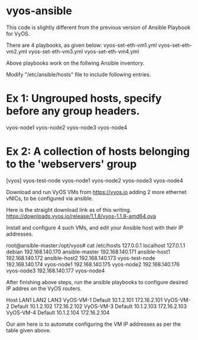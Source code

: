 # vyos-ansible
This code is slightly different from the previous version of Ansible Playbook for VyOS.

There are 4 playbooks, as given below:
vyos-set-eth-vm1.yml
vyos-set-eth-vm2.yml
vyos-set-eth-vm3.yml
vyos-set-eth-vm4.yml

Above playbooks work on the follwing Ansible inventory.

Modify "/etc/ansible/hosts" file to include following entries.

# Ex 1: Ungrouped hosts, specify before any group headers.
vyos-node1
vyos-node2
vyos-node3
vyos-node4

# Ex 2: A collection of hosts belonging to the 'webservers' group
[vyos]
vyos-test-node
vyos-node1
vyos-node2
vyos-node3
vyos-node4

Download and run VyOS VMs from https://vyos.io adding 2 more ethernet vNICs, to be configured via ansible.

Here is the straight download link as of this writing.
https://downloads.vyos.io/release/1.1.8/vyos-1.1.8-amd64.ova

Install and configure 4 such VMs, and edit your Ansible host with their IP addresses.

root@ansible-master:/opt/vyos# cat /etc/hosts
127.0.0.1       localhost
127.0.1.1       debian
192.168.140.170 ansible-master
192.168.140.171 ansible-host1
192.168.140.172 ansible-host2
192.168.140.173         vyos-test-node
192.168.140.174         vyos-node1
192.168.140.175         vyos-node2
192.168.140.176         vyos-node3
192.168.140.177         vyos-node4

After finishing above steps, run the ansible playbooks to configure desired IP addres on the VyOS routers.

Host      LAN1    LAN2        LAN3
VyOS-VM-1 Default 10.1.2.101  172.16.2.101
VyOS-VM-2 Default 10.1.2.102  172.16.2.102
VyOS-VM-3 Default 10.1.2.103  172.16.2.103
VyOS-VM-4 Default 10.1.2.104  172.16.2.104

Our aim here is to automate configuring the VM IP addresses as per the table given above.
